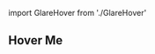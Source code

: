 import GlareHover from './GlareHover'

<div style={{ height: '600px', position: 'relative' }}>
  <GlareHover
    glareColor="#ffffff"
    glareOpacity={0.3}
    glareAngle={-30}
    glareSize={300}
    transitionDuration={800}
    playOnce={false}
  >
    <h2 style={{ fontSize: '3rem', fontWeight: '900', color: '#333', margin: 0 }}>
      Hover Me
    </h2>
  </GlareHover>
</div>